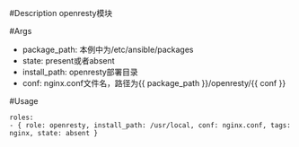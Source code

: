 #Description
openresty模块

#Args
* package_path: 本例中为/etc/ansible/packages
* state: present或者absent
* install_path: openresty部署目录
* conf: nginx.conf文件名，路径为{{ package_path }}/openresty/{{ conf }}

#Usage
```
roles:  
- { role: openresty, install_path: /usr/local, conf: nginx.conf, tags: nginx, state: absent }
```

